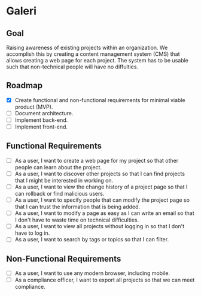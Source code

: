 # Galeri

## Goal

Raising awareness of existing projects within an organization.
We accomplish this by creating a content management system (CMS) that allows creating a web page for each project.
The system has to be usable such that non-technical people will have no diffulties.

## Roadmap

- [x] Create functional and non-functional requirements for minimal viable product (MVP).
- [ ] Document architecture.
- [ ] Implement back-end.
- [ ] Implement front-end.

## Functional Requirements

- [ ] As a user, I want to create a web page for my project so that other people can learn about the project.
- [ ] As a user, I want to discover other projects so that I can find projects that I might be interested in working on.
- [ ] As a user, I want to view the change history of a project page so that I can rollback or find malicious users.
- [ ] As a user, I want to specify people that can modify the project page so that I can trust the information that is being added.
- [ ] As a user, I want to modify a page as easy as I can write an email so that I don't have to waste time on technical difficulties.
- [ ] As a user, I want to view all projects without logging in so that I don't have to log in.
- [ ] As a user, I want to search by tags or topics so that I can filter.

## Non-Functional Requirements

- [ ] As a user, I want to use any modern browser, including mobile.
- [ ] As a compliance officer, I want to export all projects so that we can meet compliance.
